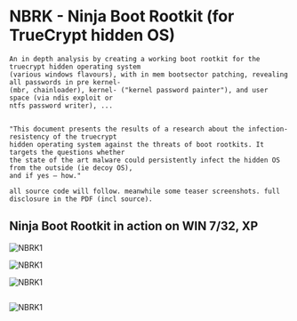 

# NBRK - Ninja Boot Rootkit (for TrueCrypt hidden OS)

```
An in depth analysis by creating a working boot rootkit for the truecrypt hidden operating system 
(various windows flavours), with in mem bootsector patching, revealing all passwords in pre kernel- 
(mbr, chainloader), kernel- ("kernel password painter"), and user space (via ndis exploit or 
ntfs password writer), ... 


"This document presents the results of a research about the infection-resistency of the truecrypt 
hidden operating system against the threats of boot rootkits. It targets the questions whether 
the state of the art malware could persistently infect the hidden OS from the outside (ie decoy OS), 
and if yes – how."

all source code will follow. meanwhile some teaser screenshots. full disclosure in the PDF (incl source).
```

## Ninja Boot Rootkit in action on WIN 7/32, XP

![NBRK1](http://m64.rocks/ninja-boot-root/7.png "NBRK1")

![NBRK1](http://m64.rocks/ninja-boot-root/6.png "NBRK1")

![NBRK1](http://m64.rocks/ninja-boot-root/5.png "NBRK1")

```Windows XP Kernel Password Painter =8]
```

![NBRK1](http://m64.rocks/ninja-boot-root/10.png "NBRK1")
